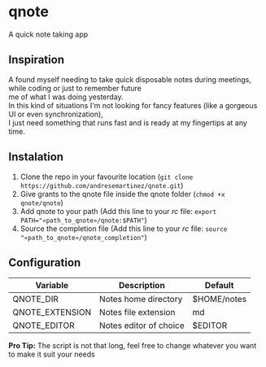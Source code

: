 # qnote

A quick note taking app

## Inspiration

A found myself needing to take quick disposable notes during meetings, while coding or just to remember future   
me of what I was doing yesterday.  
In this kind of situations I'm not looking for fancy features (like a gorgeous UI or even synchronization),   
I just need something that runs fast and is ready at my fingertips at any time.

## Instalation

1. Clone the repo in your favourite location (`git clone https://github.com/andresemartinez/qnote.git`)
2. Give grants to the qnote file inside the qnote folder (`chmod +x qnote/qnote`)
3. Add qnote to your path (Add this line to your *rc* file: `export PATH="«path_to_qnote»/qnote:$PATH"`)
4. Source the completion file (Add this line to your *rc* file: `source "«path_to_qnote»/qnote_completion"`)

## Configuration

| Variable        | Description            | Default     |
| --------------- | ---------------------- | ----------- |
| QNOTE_DIR       | Notes home directory   | $HOME/notes |
| QNOTE_EXTENSION | Notes file extension   | md          |
| QNOTE_EDITOR    | Notes editor of choice | $EDITOR     | 


**Pro Tip:** The script is not that long, feel free to change whatever you want to make it suit your needs
